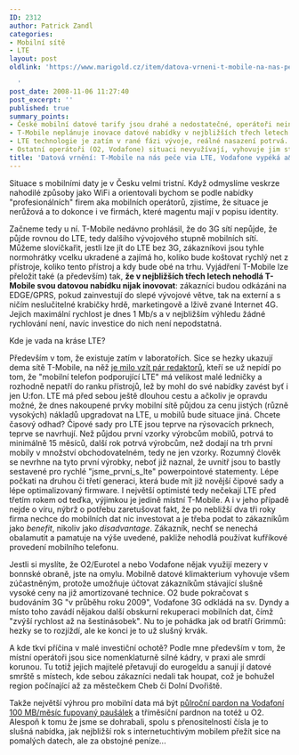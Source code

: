 ```yaml
---
ID: 2312
author: Patrick Zandl
categories:
- Mobilní sítě
- LTE
layout: post
oldlink: 'https://www.marigold.cz/item/datova-vrneni-t-mobile-na-nas-pece-via-lte-vodafone-vypeka-a-o2-vybulbava

  '
post_date: 2008-11-06 11:27:40
post_excerpt: ''
published: true
summary_points:
- České mobilní datové tarify jsou drahé a nedostatečné, operátoři neinovují.
- T-Mobile neplánuje inovace datové nabídky v nejbližších třech letech.
- LTE technologie je zatím v rané fázi vývoje, reálné nasazení potrvá.
- Ostatní operátoři (O2, Vodafone) situaci nevyužívají, vyhovuje jim stávající stav.
title: 'Datová vrnění: T-Mobile na nás peče via LTE, Vodafone vypéká a&nbsp;O2 vybulbává'
---
```


Situace s mobilními daty je v Česku velmi tristní. Když odmyslíme veskrze nahodilé způsoby jako WiFi a orientovali bychom se podle nabídky "profesionálních" firem aka mobilních operátorů, zjistíme, že situace je nerůžová a to dokonce i ve firmách, které magentu mají v popisu identity. 

Začneme tedy u ní. T-Mobile nedávno prohlásil, že do 3G sítí nepůjde, že půjde rovnou do LTE, tedy dalšího vývojového stupně mobilních sítí. Můžeme slovíčkařit, jestli lze jít do LTE bez 3G, zákazníkovi jsou tyhle normohrátky vcelku ukradené a zajímá ho, koliko bude koštovat rychlý net z přístroje, koliko tento přístroj a kdy bude obé na trhu. Vyjádření T-Mobile lze přeložit také (a především) tak, <strong>že v nejbližších třech letech nehodlá T-Mobile svou datovou nabídku nijak inovovat</strong>: zákazníci budou odkázáni na EDGE/GPRS, pokud zainvestují do slepé vývojové větve, tak na externí a s ničím neslučitelné krabičky hrdě, marketingově a lživě zvané Internet 4G. Jejich maximální rychlost je dnes 1 Mb/s a v nejbližším výhledu žádné rychlování není, navíc investice do nich není nepodstatná. 

Kde je vada na kráse LTE? 

Především v tom, že existuje zatím v laboratořích. Sice se hezky ukazují dema sítě T-Mobile, na něž <a href="http://www.mobilmania.cz/Titulni-strana/Zkusili-jsme-LTE-aneb-50-megabitu-vzduchem/sc-21-a-1120620/default.aspx">je milo vzít pár redaktorů</a>, kteří se už nepídí po tom, že "mobilní telefon podporující LTE" má velikost malé ledničky a rozhodně nepatří do ranku přístrojů, lež by mohl do své nabídky zavést byť i jen U:fon. LTE má před sebou ještě dlouhou cestu a ačkoliv je opravdu možné, že dnes nakoupené prvky mobilní sítě půjdou za cenu jistých (různě vysokých) nákladů upgradovat na LTE, u mobilů bude situace jiná. Chcete časový odhad? Čipové sady pro LTE jsou teprve na rýsovacích prknech, teprve se navrhují. Než půjdou první vzorky výrobcům mobilů, potrvá to minimálně 15 měsíců, další rok potrvá výrobcům, než dodají na trh první mobily v množství obchodovatelném, tedy ne jen vzorky. Rozumný člověk se nevrhne na tyto první výrobky, neboť již naznal, že uvnitř jsou to bastly sestavené pro rychlé "jsme_první_s_lte" powerpointové statementy. Lépe počkati na druhou či třetí generaci, která bude mít již novější čipové sady a lépe optimalizovaný firmware. I největší optimisté tedy nečekají LTE před třetím rokem od teďka, výjimkou je jedině místní T-Mobile. A i v jeho případě nejde o víru, nýbrž o potřebu zaretušovat fakt, že po nebližší dva tři roky firma nechce do mobilních dat nic investovat a je třeba podat to zákazníkům jako <em>benefit</em>, nikoliv jako <em>disadvantage</em>. Zákazník, nechť se nenechá obalamutit a pamatuje na výše uvedené, pakliže nehodlá používat kufříkové provedení mobilního telefonu. 

Jestli si myslíte, že O2/Eurotel a nebo Vodafone nějak využijí mezery v bonnské obraně, jste na omylu. Mobilně datové klimakterium vyhovuje všem zúčastněným, protože umožňuje účtovat zákazníkům stávající slušně vysoké ceny na již amortizované technice. O2 bude pokračovat s budováním 3G "v průběhu roku 2009", Vodafone 3G odkládá na sv. Dyndy a místo toho zavádí nějakou další obskurní rekuperaci mobilních dat, čímž "zvýší rychlost až na šestinásobek". Nu to je pohádka jak od bratří Grimmů: hezky se to rozjíždí, ale ke konci je to už slušný krvák.  

A kde tkví příčina v malé investiční ochotě? Podle mne především v tom, že místní operátoři jsou sice nomenklaturně silné kádry, v praxi ale smrdí korunou. Tu totiž jejich majitelé přetavují do eurogeldu a sanují jí datové smrště s místech, kde sebou zákazníci nedali tak houpat, což je bohužel region počínající až za městečkem Cheb či Dolní Dvořiště. 

Takže největší výhrou pro mobilní data má být <a href="http://mobil.idnes.cz/vodafone-zrychli-prohlizeni-internetu-na-mobilu-na-pul-roku-jej-nabidne-zdarma-19b-/mob_operatori.asp?c=A081104_164756_mob_operatori_hro">půlroční pardon na Vodafoní 100 MB/měsíc fupovaný paušálek</a> a tříměsíční pardnon na totéž u O2. Alespoň k tomu že jsme se dohrabali, spolu s přenositelností čísla je to slušná nabídka, jak nejbližší rok s internetuchtivým mobilem přežít sice na pomalých datech, ale za obstojné peníze...